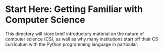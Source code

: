 # Start Here: Getting Familiar with Computer Science

This directory will store brief introductory material on the nature of computer science (CS), as well as why many institutions start off their CS curriculum with the Python programming language in particular.
